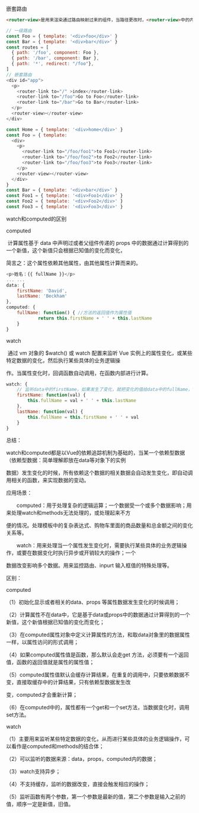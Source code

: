 嵌套路由

```html
<router-view>是用来渲染通过路由映射过来的组件，当路径更改时，<router-view>中的内容也会发生更改
```

```js
// 一级路由
const Foo = { template: '<div>foo</div>' }
const Bar = { template: '<div>bar</div>' }
const routes = [
  { path: '/foo', component: Foo },
  { path: '/bar', component: Bar },
  { path: '*', redirect: "/foo"},
]
// 嵌套路由
<div id="app">
  <p>
    <router-link to="/" >index</router-link>
    <router-link to="/foo">Go to Foo</router-link>
    <router-link to="/bar">Go to Bar</router-link>
  </p>
  <router-view></router-view>
</div>

const Home = { template: '<div>home</div>' }
const Foo = { template:
  <div>
    <p>
      <router-link to="/foo/foo1">to Foo1</router-link>
      <router-link to="/foo/foo2">to Foo2</router-link>
      <router-link to="/foo/foo3">to Foo3</router-link>
    </p>
    <router-view></router-view>
  </div>
}
const Bar = { template: '<div>bar</div>' }
const Foo1 = { template: '<div>Foo1</div>' }
const Foo2 = { template: '<div>Foo2</div>' }
const Foo3 = { template: '<div>Foo3</div>' }
```

watch和computed的区别

computed 

​		计算属性基于 data 中声明过或者父组件传递的 props 中的数据通过计算得到的一个新值，这个新值只会根据已知值的变化而变化，

简言之：这个属性依赖其他属性，由其他属性计算而来的。

```js
<p>姓名：{{ fullName }}</p>
... ...
data: {
    firstName: 'David',
    lastName: 'Beckham'
},
computed: {
    fullName: function() { //方法的返回值作为属性值
            return this.firstName + ' ' + this.lastName
    }
}
```

watch 

​		通过 vm 对象的 $watch() 或 watch 配置来监听 Vue 实例上的属性变化，或某些特定数据的变化，然后执行某些具体的业务逻辑操

作。当属性变化时，回调函数自动调用，在函数内部进行计算。

```js
watch: {
    // 监听data中的firstName，如果发生了变化，就把变化的值给data中的fullName，val就是firstName的最新值
    firstName: function(val) { 
        this.fullName = val + ' ' + this.lastName
    },
    lastName: function(val) {
        this.fullName = this.firstName + ' ' + val
    }    
}
```

总结：		

​		watch和computed都是以Vue的依赖追踪机制为基础的，当某一个依赖型数据（依赖型数据：简单理解即放在data等对象下的实例

数据）发生变化的时候，所有依赖这个数据的相关数据会自动发生变化，即自动调用相关的函数，来实现数据的变动。

应用场景：

　　computed：用于处理复杂的逻辑运算；一个数据受一个或多个数据影响；用来处理watch和methods无法处理的，或处理起来不方

便的情况。处理模板中的复杂表达式、购物车里面的商品数量和总金额之间的变化关系等。

　　watch：用来处理当一个属性发生变化时，需要执行某些具体的业务逻辑操作，或要在数据变化时执行异步或开销较大的操作；一个

数据改变影响多个数据。用来监控路由、inpurt 输入框值的特殊处理等。

区别：　　

computed

（1）初始化显示或者相关的data、props 等属性数据发生变化的时候调用；

（2）计算属性不在data中，它是基于data或props中的数据通过计算得到的一个新值，这个新值根据已知值的变化而变化；

（3）在computed属性对象中定义计算属性的方法，和取data对象里的数据属性一样，以属性访问的形式调用；

（4）如果computed属性值是函数，那么默认会走get 方法，必须要有一个返回值，函数的返回值就是属性的属性值；

（5）computed属性值默认会缓存计算结果，在重复的调用中，只要依赖数据不变，直接取缓存中的计算结果，只有依赖型数据发生改

变，computed才会重新计算；

（6）在computed中的，属性都有一个get和一个set方法，当数据变化时，调用set方法。

watch

（1）主要用来监听某些特定数据的变化，从而进行某些具体的业务逻辑操作，可以看作是computed和methods的结合体；

（2）可以监听的数据来源：data，props，computed内的数据；

（3）watch支持异步；

（4）不支持缓存，监听的数据改变，直接会触发相应的操作；

（5）监听函数有两个参数，第一个参数是最新的值，第二个参数是输入之前的值，顺序一定是新值，旧值。